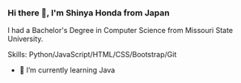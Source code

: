 ### Hi there 👋, I'm Shinya Honda from Japan
I had a Bachelor's Degree in Computer Science from Missouri State University.


Skills: Python/JavaScript/HTML/CSS/Bootstrap/Git

- 🌱 I’m currently learning Java 
